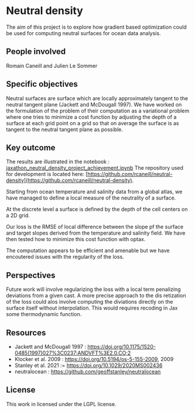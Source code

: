 # Neutral density 


The aim of this project is to explore how gradient based optimization could be used for computing neutral surfaces for ocean data analysis. 

## People involved 
Romain Caneill and Julien Le Sommer

## Specific objectives 

Neutral surfaces are surface which are locally approximately tangent to the neutral tangent plane (Jackett and McDougall 1997). We have worked on the formulation of the problem of their computation as a variational problem where one tries to minimize a cost function by adjusting the depth of a surface at each grid point on a grid so that on average the surface is as tangent to the neutral tangent plane as possible. 


## Key outcome 

The results are illustrated in the notebook : [jaxathon_neutral_density_project_achievement.ipynb](./jaxathon_neutral_density_project_achievement.ipynb)
The repository used for development is located here: [https://github.com/rcaneill/neutral-density](https://github.com/rcaneill/neutral-density).

Starting from ocean temperature and salinity data from a global atlas, we have managed to define a local measure of the neutrality of a surface. 

At the discrete level a surface is defined by the depth of the cell centers on a 2D grid. 

Our loss is the RMSE of local difference between the slope pf the surface and target slopes derived from the temperature and salinity field. We have then tested how to minimize this cost function with optax. 

The computation appears to be efficient and amenable but we have encoutered issues with the regularity of the loss. 




## Perspectives  

Future work will involve regularizing the loss with a local term penalizing deviations from a given cast. A more precise approach to the dis retization of the loss could alos involve computing the diviations directly on the surface itself without interpolation. This would requires recoding in Jax some thermodynamic function. 


## Resources 

* Jackett and McDougall 1997 :  https://doi.org/10.1175/1520-0485(1997)027%3C0237:ANDVFT%3E2.0.CO;2
* Klocker et al. 2009 :  https://doi.org/10.5194/os-5-155-2009, 2009
* Stanley et al. 2021  := https://doi.org/10.1029/2020MS002436
* neutralocean : https://github.com/geoffstanley/neutralocean

## License

This work in licensed under the LGPL license.
